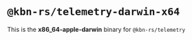 # `@kbn-rs/telemetry-darwin-x64`

This is the **x86_64-apple-darwin** binary for `@kbn-rs/telemetry`
